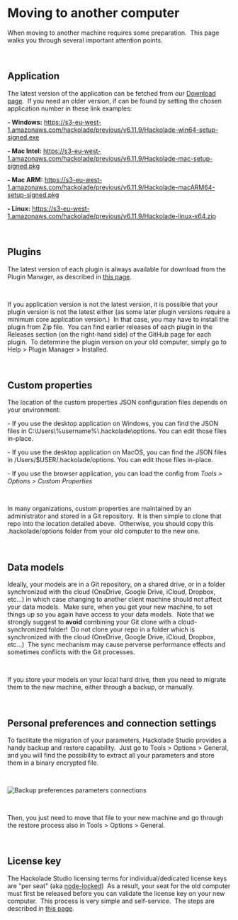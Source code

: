 # Moving to another computer

When moving to another machine requires some preparation.&nbsp; This page walks you through several important attention points.

&nbsp;

## Application

The latest version of the application can be fetched from our [Download page](<https://hackolade.com/download.html> "target=\"\_blank\"").&nbsp; If you need an older version, if can be found by setting the chosen application number in these link examples:

**\- Windows:** https://s3-eu-west-1.amazonaws.com/hackolade/previous/v6.11.9/Hackolade-win64-setup-signed.exe

**\- Mac Intel:** https://s3-eu-west-1.amazonaws.com/hackolade/previous/v6.11.9/Hackolade-mac-setup-signed.pkg

**\- Mac ARM:** https://s3-eu-west-1.amazonaws.com/hackolade/previous/v6.11.9/Hackolade-macARM64-setup-signed.pkg

**\- Linux:** https://s3-eu-west-1.amazonaws.com/hackolade/previous/v6.11.9/Hackolade-linux-x64.zip

&nbsp;

## Plugins

The latest version of each plugin is always available for download from the Plugin Manager, as described in [this page](<DownloadadditionalDBtargetplugin.md>).

&nbsp;

If you application version is not the latest version, it is possible that your plugin version is not the latest either (as some later plugin versions require a minimum core application version.)&nbsp; In that case, you may have to install the plugin from Zip file.&nbsp; You can find earlier releases of each plugin in the Releases section (on the right-hand side) of the GitHub page for each plugin.&nbsp; To determine the plugin version on your old computer, simply go to Help \> Plugin Manager \> Installed. &nbsp;

&nbsp;

## Custom properties

The location of the custom properties JSON configuration files depends on your environment:

\- If you use the desktop application on Windows, you can find the JSON files in C:\\Users\\%username%\\.hackolade\\options. You can edit those files in-place.

\- If you use the desktop application on MacOS, you can find the JSON files in /Users/$USER/.hackolade/options. You can edit those files in-place.

\- If you use the browser application, you can load the config from *Tools \> Options \> Custom Properties*

&nbsp;

In many organizations, custom properties are maintained by an administrator and stored in a Git repository.&nbsp; It is then simple to clone that repo into the location detailed above.&nbsp; Otherwise, you should copy this .hackolade/options folder from your old computer to the new one.

&nbsp;

## Data models

Ideally, your models are in a Git repository, on a shared drive, or in a folder synchronized with the cloud (OneDrive, Google Drive, iCloud, Dropbox, etc...) in which case changing to another client machine should not affect your data models.&nbsp; Make sure, when you get your new machine, to set things up so you again have access to your data models.&nbsp; Note that we strongly suggest to **avoid** combining your Git clone with a cloud-synchronized folder\!&nbsp; Do not clone your repo in a folder which is synchronized with the cloud (OneDrive, Google Drive, iCloud, Dropbox, etc...)&nbsp; The sync mechanism may cause perverse performance effects and sometimes conflicts with the Git processes.

&nbsp;

If you store your models on your local hard drive, then you need to migrate them to the new machine, either through a backup, or manually.

&nbsp;

## Personal preferences and connection settings

To facilitate the migration of your parameters, Hackolade Studio provides a handy backup and restore capability.&nbsp; Just go to Tools \> Options \> General, and you will find the possibility to extract all your parameters and store them in a binary encrypted file.

&nbsp;

![Backup preferences parameters connections](<lib/Backup preferences parameters connections.png>)

&nbsp;

Then, you just need to move that file to your new machine and go through the restore process also in Tools \> Options \> General.

&nbsp;

## License key

The Hackolade Studio licensing terms for individual/dedicated license keys are "per seat" (aka [node-locked](<https://en.wikipedia.org/wiki/Node-locked\_licensing> "target=\"\_blank\""))&nbsp; As a result, your seat for the old computer must first be released before you can validate the license key on your new computer.&nbsp; This process is very simple and self-service.&nbsp; The steps are described in [this page](<Transferalicensetoanewcomputer.md>).

